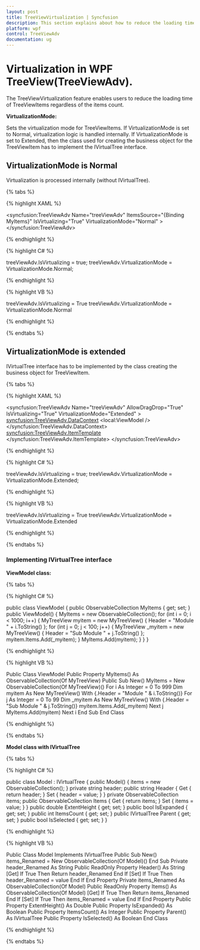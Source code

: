 ```yaml
---
layout: post
title: TreeViewVirtualization | Syncfusion
description: This section explains about how to reduce the loading time of the treeviewitems in TreeView for syncfusion Essential Wpf. 
platform: wpf
control: TreeViewAdv
documentation: ug
---
```

# Virtualization in WPF TreeView(TreeViewAdv).

The TreeViewVirtualization feature enables users to reduce the loading time of TreeViewItems regardless of the items count.

**VirtualizationMode:**

Sets the virtualization mode for TreeViewItems. If VirtualizationMode is set to Normal, virtualization logic is handled internally. If VirtualizationMode is set to Extended, then the class used for creating the business object for the TreeViewItem has to implement the IVirtualTree interface.

## VirtualizationMode is Normal

Virtualization is processed internally (without IVirtualTree).

{% tabs %}

{% highlight XAML %}

<syncfusion:TreeViewAdv Name="treeViewAdv" ItemsSource="{Binding MyItems}" IsVirtualizing="True" VirtualizationMode="Normal" >
</syncfusion:TreeViewAdv>

{% endhighlight %}

{% highlight C# %}

treeViewAdv.IsVirtualizing = true;
treeViewAdv.VirtualizationMode = VirtualizationMode.Normal;

{% endhighlight %}

{% highlight VB %}

treeViewAdv.IsVirtualizing = True
treeViewAdv.VirtualizationMode = VirtualizationMode.Normal

{% endhighlight %}

{% endtabs %}  

## VirtualizationMode is extended

IVirtualTree interface has to be implemented by the class creating the business object for TreeViewItem.

{% tabs %}

{% highlight XAML %}

<syncfusion:TreeViewAdv Name="treeViewAdv" AllowDragDrop="True" IsVirtualizing="True" VirtualizationMode="Extended" >
<syncfusion:TreeViewAdv.DataContext>
<local:ViewModel />
</syncfusion:TreeViewAdv.DataContext>
<syncfusion:TreeViewAdv.ItemTemplate>
<HierarchicalDataTemplate  ItemsSource="{Binding Items}">
<TextBlock Text="{Binding Header}"/>
</HierarchicalDataTemplate>
</syncfusion:TreeViewAdv.ItemTemplate>
</syncfusion:TreeViewAdv>

{% endhighlight %}

{% highlight C# %}

treeViewAdv.IsVirtualizing = true;
treeViewAdv.VirtualizationMode = VirtualizationMode.Extended;

{% endhighlight %}

{% highlight VB %}

treeViewAdv.IsVirtualizing = True
treeViewAdv.VirtualizationMode = VirtualizationMode.Extended

{% endhighlight %}

{% endtabs %}  

### Implementing IVirtualTree interface

**ViewModel class:**

{% tabs %}

{% highlight C# %}

public class ViewModel
{
    public ObservableCollection<MyTreeView> MyItems
    {
        get;
        set;
    }
    public ViewModel()
    {
        MyItems = new ObservableCollection<MyTreeView>();
        for (int i = 0; i < 1000; i++)
        {
            MyTreeView myitem = new MyTreeView() { Header = "Module " + 
            i.ToString() };
            for (int j = 0; j < 100; j++)
            {
                MyTreeView _myitem = new MyTreeView() { Header = "Sub Module " + j.ToString() };
                myitem.Items.Add(_myitem);
            }
            MyItems.Add(myitem);
        }
    }
}

{% endhighlight %}

{% highlight VB %}

Public Class ViewModel
Public Property MyItems() As ObservableCollection(Of MyTreeView)
Public Sub New()
MyItems = New ObservableCollection(Of MyTreeView)()
For i As Integer = 0 To 999
Dim myitem As New MyTreeView() With {.Header = "Module " & i.ToString()}
For j As Integer = 0 To 99
Dim _myitem As New MyTreeView() With {.Header = "Sub Module " & j.ToString()}
myitem.Items.Add(_myitem)
Next j
MyItems.Add(myitem)
Next i
End Sub
End Class

{% endhighlight %}

{% endtabs %}  

**Model class with IVirtualTree**

{% tabs %}

{% highlight C# %}

public class Model : IVirtualTree
{
    public Model()
    {
        items = new ObservableCollection<Model>();
    }
    private string header;
    public string Header
    {
        Get
        {
            return header;
        }
        Set
        {
            header = value;
        }
    }
    private ObservableCollection<Model> items;
    public ObservableCollection<Model> Items
    {
        Get
        {
            return items;
        }
    Set
    {
        items = value;
    }
}
public double ExtentHeight
{
    get;
    set;
}
public bool IsExpanded
{
    get;
    set;
}
public int ItemsCount
{
    get;
    set;
}
public IVirtualTree Parent
{
    get;
    set;
}
public bool IsSelected
{
    get;
    set;
}
}

{% endhighlight %}

{% highlight VB %}

Public Class Model
Implements IVirtualTree
Public Sub New()
items_Renamed = New ObservableCollection(Of Model)()
End Sub
Private header_Renamed As String
Public ReadOnly Property Header() As String
[Get]
If True Then
Return header_Renamed
End If
[Set]
If True Then
header_Renamed = value
End If
End Property
Private items_Renamed As ObservableCollection(Of Model)
Public ReadOnly Property Items() As ObservableCollection(Of Model)
[Get]
If True Then
Return items_Renamed
End If
[Set]
If True Then
items_Renamed = value
End If
End Property
Public Property ExtentHeight() As Double
Public Property IsExpanded() As Boolean
Public Property ItemsCount() As Integer
Public Property Parent() As IVirtualTree
Public Property IsSelected() As Boolean
End Class

{% endhighlight %}

{% endtabs %}  

